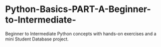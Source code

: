 # Python-Basics-PART-A-Beginner-to-Intermediate-
Beginner to Intermediate Python concepts with hands-on exercises and a mini Student Database project.
